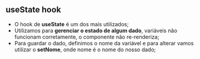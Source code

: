 ## useState hook

- O hook de **useState** é um dos mais utilizados;
- Utilizamos para **gerenciar o estado de algum dado**, variáveis não funcionam corretamente, o componente não re-renderiza;
- Para guardar o dado, definimos o nome da variável e para alterar vamos utilizar o **setNome**, onde nome é o nome do nosso dado;